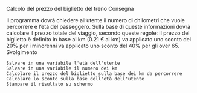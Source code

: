 Calcolo del prezzo del biglietto del treno
Consegna

Il programma dovrà chiedere all’utente il numero di chilometri che vuole percorrere e l’età del passeggero. Sulla base di queste informazioni dovrà calcolare il prezzo totale del viaggio, secondo queste regole: il prezzo del biglietto è definito in base ai km (0.21 € al km) va applicato uno sconto del 20% per i minorenni va applicato uno sconto del 40% per gli over 65.
Svolgimento

    Salvare in una variabile l'età dell'utente
    Salvare in una variabile il numero dei km
    Calcolare il prezzo del biglietto sulla base dei km da percorrere
    Calcolare lo sconto sulla base dell'età dell'utente
    Stampare il risultato su schermo


